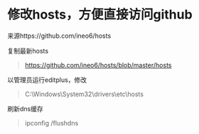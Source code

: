 # 修改hosts，方便直接访问github

来源https://github.com/ineo6/hosts

复制最新hosts
> https://github.com/ineo6/hosts/blob/master/hosts

以管理员运行editplus，修改
>C:\Windows\System32\drivers\etc\hosts

刷新dns缓存
>ipconfig /flushdns
